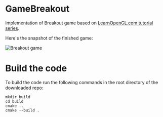 # GameBreakout
Implementation of Breakout game based on [LearnOpenGL.com tutorial series](https://learnopengl.com/In-Practice/2D-Game/Breakout).

Here's the snapshot of the finished game:

![Breakout game](https://learnopengl.com/img/in-practice/breakout/cover.png)


# Build the code
To build the code run the following commands in the root directory of the downloaded repo:

```
mkdir build
cd build
cmake ..
cmake --build .
```


